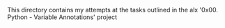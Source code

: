 This directory contains my attempts at the tasks outlined in the alx '0x00. Python - Variable Annotations' project